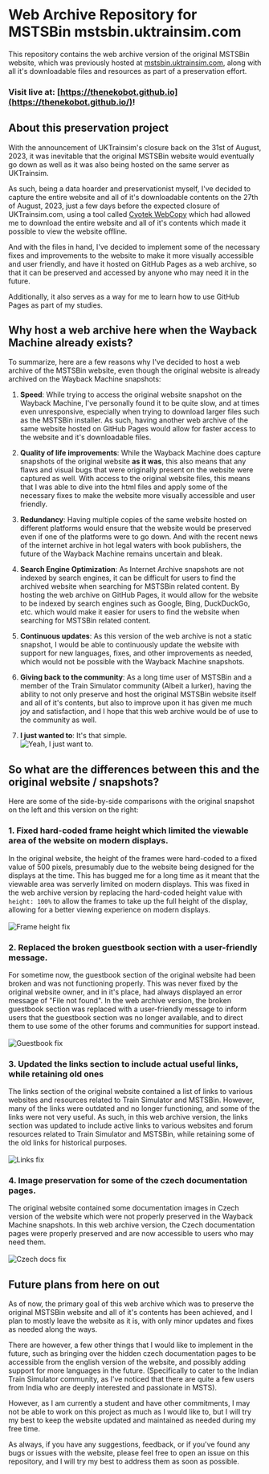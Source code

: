 # Web Archive Repository for MSTSBin mstsbin.uktrainsim.com

This repository contains the web archive version of the original MSTSBin website, which was previously hosted at [mstsbin.uktrainsim.com](http://mstsbin.uktrainsim.com), along with all it's downloadable files and resources as part of a preservation effort.

### Visit live at: [https://thenekobot.github.io](https://thenekobot.github.io/)!

## About this preservation project
With the announcement of UKTrainsim's closure back on the 31st of August, 2023, it was inevitable that the original MSTSBin website would eventually go down as well as it was also being hosted on the same server as UKTrainsim.

As such, being a data hoarder and preservationist myself, I've decided to capture the entire website and all of it's downloadable contents on the 27th of August, 2023, just a few days before the expected closure of UKTrainsim.com, using a tool called [Cyotek WebCopy](https://www.cyotek.com/cyotek-webcopy) which had allowed me to download the entire website and all of it's contents which made it possible to view the website offline.

And with the files in hand, I've decided to implement some of the necessary fixes and improvements to the website to make it more visually accessible and user friendly, and have it hosted on GitHub Pages as a web archive, so that it can be preserved and accessed by anyone who may need it in the future. 

Additionally, it also serves as a way for me to learn how to use GitHub Pages as part of my studies.

## Why host a web archive here when the Wayback Machine already exists?

To summarize, here are a few reasons why I've decided to host a web archive of the MSTSBin website, even though the original website is already archived on the Wayback Machine snapshots:

1. **Speed**: While trying to access the original website snapshot on the Wayback Machine, I've personally found it to be quite slow, and at times even unresponsive, especially when trying to download larger files such as the MSTSBin installer. As such, having another web archive of the same website hosted on GitHub Pages would allow for faster access to the website and it's downloadable files.

2. **Quality of life improvements**: While the Wayback Machine does capture snapshots of the original website **as it was**, this also means that any flaws and visual bugs that were originally present on the website were captured as well. With access to the original website files, this means that I was able to dive into the html files and apply some of the necessary fixes to make the website more visually accessible and user friendly.

3. **Redundancy**: Having multiple copies of the same website hosted on different platforms would ensure that the website would be preserved even if one of the platforms were to go down. And with the recent news of the internet archive in hot legal waters with book publishers, the future of the Wayback Machine remains uncertain and bleak.

4. **Search Engine Optimization**: As Internet Archive snapshots are not indexed by search engines, it can be difficult for users to find the archived website when searching for MSTSBin related content. By hosting the web archive on GitHub Pages, it would allow for the website to be indexed by search engines such as Google, Bing, DuckDuckGo, etc. which would make it easier for users to find the website when searching for MSTSBin related content.

5. **Continuous updates**: As this version of the web archive is not a static snapshot, I would be able to continuously update the website with support for new languages, fixes, and other improvements as needed, which would not be possible with the Wayback Machine snapshots.

6. **Giving back to the community**: As a long time user of MSTSBin and a member of the Train Simulator community (Albeit a lurker), having the ability to not only preserve and host the original MSTSBin website itself and all of it's contents, but also to improve upon it has given me much joy and satisfaction, and I hope that this web archive would be of use to the community as well.

7. **I just wanted to**: It's that simple. <br> ![Yeah, I just want to.](/git_docs/kyaruface.png)

## So what are the differences between this and the original website / snapshots?

Here are some of the side-by-side comparisons with the original snapshot on the left and this version on the right:

### 1. Fixed hard-coded frame height which limited the viewable area of the website on modern displays.
In the original website, the height of the frames were hard-coded to a fixed value of 500 pixels, presumably due to the website being designed for the displays at the time. This has bugged me for a long time as it meant that the viewable area was serverly limited on modern displays. This was fixed in the web archive version by replacing the hard-coded height value with `height: 100%` to allow the frames to take up the full height of the display, allowing for a better viewing experience on modern displays.<br> <br>
![Frame height fix](/git_docs/frameheightfix.png)

### 2. Replaced the broken guestbook section with a user-friendly message. 
For sometime now, the guestbook section of the original website had been broken and was not functioning properly. This was never fixed by the original website owner, and in it's place, had always displayed an error message of "File not found". In the web archive version, the broken guestbook section was replaced with a user-friendly message to inform users that the guestbook section was no longer available, and to direct them to use some of the other forums and communities for support instead.
<br><br> ![Guestbook fix](/git_docs/guestbookfix.png)


### 3. Updated the links section to include actual useful links, while retaining old ones

The links section of the original website contained a list of links to various websites and resources related to Train Simulator and MSTSBin. However, many of the links were outdated and no longer functioning, and some of the links were not very useful. As such, in this web archive version, the links section was updated to include active links to various websites and forum resources related to Train Simulator and MSTSBin, while retaining some of the old links for historical purposes.
<br><br> ![Links fix](/git_docs/linksfix.png)

### 4. Image preservation for some of the czech documentation pages.
The original website contained some documentation images in Czech version of the website which were not properly preserved in the Wayback Machine snapshots. In this web archive version, the Czech documentation pages were properly preserved and are now accessible to users who may need them.
<br><br> ![Czech docs fix](/git_docs/czechdocsfix.png)

## Future plans from here on out
As of now, the primary goal of this web archive which was to preserve the original MSTSBin website and all of it's contents has been achieved, and I plan to mostly leave the website as it is, with only minor updates and fixes as needed along the ways.

There are however, a few other things that I would like to implement in the future, such as bringing over the hidden czech documentation pages to be accessible from the english version of the website, and possibly adding support for more languages in the future. (Specifically to cater to the Indian Train Simulator community, as I've noticed that there are quite a few users from India who are deeply interested and passionate in MSTS).

However, as I am currently a student and have other commitments, I may not be able to work on this project as much as I would like to, but I will try my best to keep the website updated and maintained as needed during my free time.

As always, if you have any suggestions, feedback, or if you've found any bugs or issues with the website, please feel free to open an issue on this repository, and I will try my best to address them as soon as possible.
